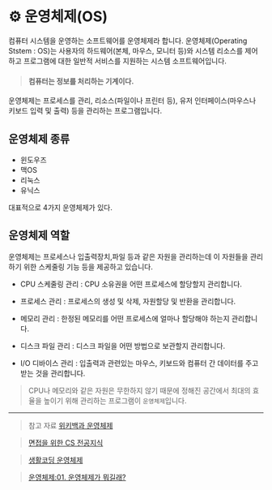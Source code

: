# ⚙ 운영체제(OS)

컴퓨터 시스템을 운영하는 소프트웨어를 운영체제라 합니다.
운영체제(Operating Ststem : OS)는 사용자의 하드웨어(본체, 마우스, 모니터 등)와 시스템 리소스를 제어하고 프로그램에 대한 일반적 서비스를 지원하는 시스템 소프트웨어입니다.

> #### 컴퓨터는 정보를 처리하는 기계이다.

운영체제는 프로세스를 관리, 리소스(파일이나 프린터 등), 유저 인터페이스(마우스나 키보드 입력 및 출력) 등을 관리하는 프로그램입니다.

## 운영체제 종류

- 윈도우즈
- 맥OS
- 리눅스
- 유닉스

대표적으로 4가지 운영체제가 있다.

## 운영체제 역할

운영체제는 프로세스나 입출력장치,파일 등과 같은 자원을 관리하는데 이 자원들을 관리하기 위한 스케줄링 기능 등을 제공하고 있습니다.

- CPU 스케줄링 관리 : CPU 소유권을 어떤 프로세스에 할당할지 관리합니다.

- 프로세스 관리 : 프로세스의 생성 및 삭제, 자원할당 및 반환을 관리합니다.

- 메모리 관리 : 한정된 메모리를 어떤 프로세스에 얼마나 할당해야 하는지 관리합니다.

- 디스크 파일 관리 : 디스크 파일을 어떤 방법으로 보관할지 관리합니다.

- I/O 디바이스 관리 : 입출력과 관련있는 마우스, 키보드와 컴퓨터 간 데이터를 주고받는 것을 관리합니다.

> CPU나 메모리와 같은 자원은 무한하지 않기 때문에 정해진 공간에서 최대의 효율을 높이기 위해 관리하는 프로그램이 `운영체제`입니다.

---

> 참고 자료
> [위키백과 운영체제](https://ko.wikipedia.org/wiki/%EC%9A%B4%EC%98%81_%EC%B2%B4%EC%A0%9C)

> [면접을 위한 CS 전공지식](https://ridibooks.com/books/754034561?_s=search&_q=cs&_rdt_sid=search&_rdt_idx=0)

> [생활코딩 운영체제](https://www.youtube.com/watch?v=DjvOYYy23-Q)

> [운영체제:01. 운영체제가 뭐길래?](https://www.youtube.com/watch?v=zGBm37kze9I&list=PLHqxB9kMLLaOs2BM2KbuvttBYCgDoFm-5)
